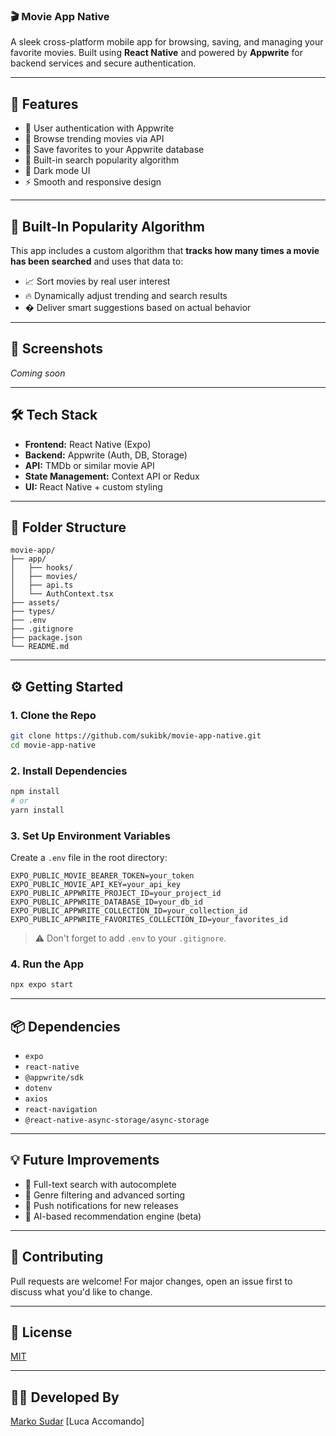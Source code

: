 
### 🎬 Movie App Native

A sleek cross-platform mobile app for browsing, saving, and managing your favorite movies. Built using **React Native** and powered by **Appwrite** for backend services and secure authentication.

---

## 🚀 Features

- 🔐 User authentication with Appwrite
- 🎥 Browse trending movies via API
- 💾 Save favorites to your Appwrite database
- 🧠 Built-in search popularity algorithm
- 🌙 Dark mode UI
- ⚡ Smooth and responsive design

---

## 🧠 Built-In Popularity Algorithm

This app includes a custom algorithm that **tracks how many times a movie has been searched** and uses that data to:

- 📈 Sort movies by real user interest
- 🔥 Dynamically adjust trending and search results
- � Deliver smart suggestions based on actual behavior

---

## 📱 Screenshots

_Coming soon_

---

## 🛠️ Tech Stack

- **Frontend:** React Native (Expo)
- **Backend:** Appwrite (Auth, DB, Storage)
- **API:** TMDb or similar movie API
- **State Management:** Context API or Redux
- **UI:** React Native + custom styling

---

## 📂 Folder Structure

```
movie-app/
├── app/
│   ├── hooks/
│   ├── movies/
│   ├── api.ts
│   └── AuthContext.tsx
├── assets/
├── types/
├── .env
├── .gitignore
├── package.json
└── README.md
```

---

## ⚙️ Getting Started

### 1. Clone the Repo
```bash
git clone https://github.com/sukibk/movie-app-native.git
cd movie-app-native
```

### 2. Install Dependencies
```bash
npm install
# or
yarn install
```

### 3. Set Up Environment Variables

Create a `.env` file in the root directory:

```env
EXPO_PUBLIC_MOVIE_BEARER_TOKEN=your_token
EXPO_PUBLIC_MOVIE_API_KEY=your_api_key
EXPO_PUBLIC_APPWRITE_PROJECT_ID=your_project_id
EXPO_PUBLIC_APPWRITE_DATABASE_ID=your_db_id
EXPO_PUBLIC_APPWRITE_COLLECTION_ID=your_collection_id
EXPO_PUBLIC_APPWRITE_FAVORITES_COLLECTION_ID=your_favorites_id
```

> ⚠️ Don't forget to add `.env` to your `.gitignore`.

### 4. Run the App
```bash
npx expo start
```

---

## 📦 Dependencies

- `expo`
- `react-native`
- `@appwrite/sdk`
- `dotenv`
- `axios`
- `react-navigation`
- `@react-native-async-storage/async-storage`

---

## 💡 Future Improvements

- 🔎 Full-text search with autocomplete
- 📂 Genre filtering and advanced sorting
- 🔔 Push notifications for new releases
- 🧠 AI-based recommendation engine (beta)

---

## 🙌 Contributing

Pull requests are welcome! For major changes, open an issue first to discuss what you'd like to change.

---

## 📄 License

[MIT](LICENSE)

---

## 👨‍💻 Developed By

[Marko Sudar](https://github.com/sukibk)
[Luca Accomando]
```
